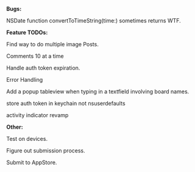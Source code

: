 **Bugs:**

NSDate function convertToTimeString(time:) sometimes returns WTF.

**Feature TODOs:**

Find way to do multiple image Posts.

Comments 10 at a time

Handle auth token expiration.

Error Handling

Add a popup tableview when typing in a textfield involving board names.

store auth token in keychain not nsuserdefaults

activity indicator revamp

**Other:**

Test on devices.

Figure out submission process.

Submit to AppStore.




